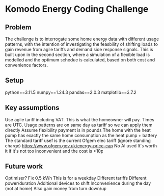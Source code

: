 # Komodo Energy Coding Challenge

## Problem
The challenge is to interrogate some home energy data with different usage patterns, with the intention of investigating the feasbility of shifting loads to gain revenue from agile tariffs and demand side response signals. 
This is built upon in the second section, where a simulation of a flexible load is modelled and the optimum schedue is calculated, based on both cost and convenience factors.  

## Setup
python==3.11.5
numpy==1.24.3
pandas==2.0.3
matplotlib==3.7.2


## Key assumptions
Use agile tariff including VAT. This is what the homeowner will pay.
Times are UTC.
Usage patterns are on same day as tariff so we can apply them directly
Assume flexibility payment is in pounds
The home with the heat pump has exactly the same home consumption as the heat pump + battery
The standard tariff usef is the current Ofgem elec tariff  (ignore standing charge) https://www.ofgem.gov.uk/energy-price-cap
No AI used
It's worth it if it's not too inconvenient and the cost is >10p


## Future work
Optimiser?
Fix 0.5 kWh
This is for a weekday
Different tariffs
Different power/duration
Additional devices to shift
Inconvenience during the day (not at home)
Also gain money from turn down/up


